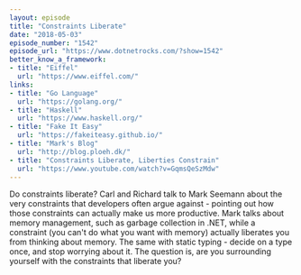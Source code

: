 ```yaml
---
layout: episode
title: "Constraints Liberate"
date: "2018-05-03"
episode_number: "1542"
episode_url: "https://www.dotnetrocks.com/?show=1542"
better_know_a_framework:
- title: "Eiffel"
  url: "https://www.eiffel.com/"
links:
- title: "Go Language"
  url: "https://golang.org/"
- title: "Haskell"
  url: "https://www.haskell.org/"
- title: "Fake It Easy"
  url: "https://fakeiteasy.github.io/"
- title: "Mark's Blog"
  url: "http://blog.ploeh.dk/"
- title: "Constraints Liberate, Liberties Constrain"
  url: "https://www.youtube.com/watch?v=GqmsQeSzMdw"
---
```


Do constraints liberate? Carl and Richard talk to Mark Seemann about the very constraints that developers often argue against - pointing out how those constraints can actually make us more productive. Mark talks about memory management, such as garbage collection in .NET, while a constraint (you can't do what you want with memory) actually liberates you from thinking about memory. The same with static typing - decide on a type once, and stop worrying about it. The question is, are you surrounding yourself with the constraints that liberate you?
